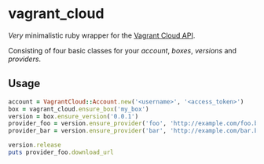 vagrant_cloud
=============

*Very* minimalistic ruby wrapper for the [Vagrant Cloud API](https://vagrantcloud.com/api).

Consisting of four basic classes for your *account*, *boxes*, *versions* and *providers*.

Usage
-----

```ruby
account = VagrantCloud::Account.new('<username>', '<access_token>')
box = vagrant_cloud.ensure_box('my_box')
version = box.ensure_version('0.0.1')
provider_foo = version.ensure_provider('foo', 'http://example.com/foo.box')
provider_bar = version.ensure_provider('bar', 'http://example.com/bar.box')

version.release
puts provider_foo.download_url
```
